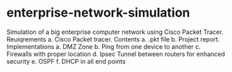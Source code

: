 # enterprise-network-simulation
Simulation of a big  enterprise computer network using Cisco Packet Tracer.
Reuiqrements 
a. Cisco Packet tracer.
Contents 
a. .pkt file 
b. Project report. 
Implementations 
a. DMZ Zone
b. Ping from one device to another
c. Firewalls with proper location 
d. Ipsec Tunnel between routers for enhanced security
e. OSPF
f. DHCP in all end points

